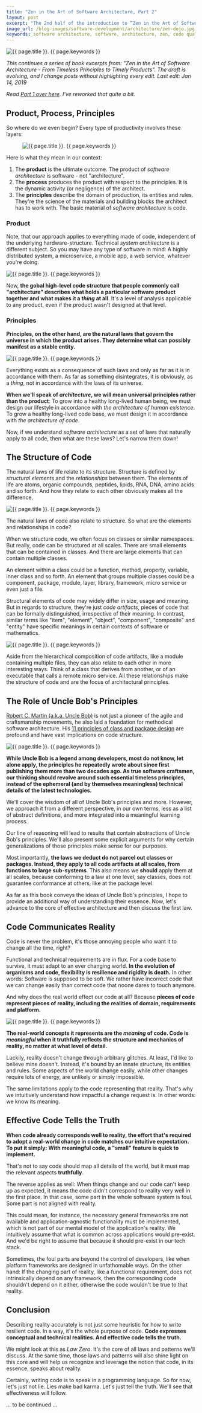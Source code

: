 ```yaml
---
title: "Zen in the Art of Software Architecture, Part 2"
layout: post
excerpt: "The 2nd half of the introduction to ”Zen in the Art of Software Architecture - From Timeless Principles to Timely Products”. We cover basic ideas and get ready to deduct the natural laws and architecture of code."
image_url: /blog-images/software-development/architecture/zen-dojo.jpg
keywords: software architecture, software, architecture, zen, code quality, software quality, book, software development, architecture pattern, design pattern, productivity, philosophy
---
```


<img style="margin-left:auto;margin-right:auto;display:block;" src="/blog-images/software-development/architecture/zen-dojo.jpg" title="{{ page.title }}" alt="{{ page.title }}. {{ page.keywords }}">

<i>This continues a series of book excerpts from: "Zen in the Art of Software Architecture - From Timeless Principles to Timely Products". The draft is evolving, and I change posts without highlighting every edit. Last edit: Jan 14, 2019</i>

<i>Read [Part 1 over here](/2018/11/13/zen-in-the-art-of-software-architecture-introduction.html). I've reworked that quite a bit.</i>

## Product, Process, Principles

So where do we even begin? Every type of productivity involves these layers:

<img style="margin-left:auto;margin-right:auto;display:block;max-width:419px" src="/blog-images/software-development/architecture/product-process-principles.png" title="{{ page.title }}" alt="{{ page.title }}. {{ page.keywords }}">

Here is what they mean in our context:

1. The **product** is the ultimate outcome. The product of *software architecture* is software - not "architecture".
2. The **process** produces the product with respect to the principles. It is the dynamic activity (or negligence) of the architect. 
3. The **principles** describe the domain of production, its entities and rules. They're the science of the materials and building blocks the architect has to work with. The basic material of *software architecture* is code.

### Product

Note, that our approach applies to everything made of code, independent of the underlying hardware-structure. Technical *system architecture* is a different subject. So you may have any type of software in mind: A highly distributed system, a microservice, a mobile app, a web service, whatever you're doing.

<img style="margin-left:auto;margin-right:auto;display:block;" src="/blog-images/software-development/architecture/program-code.jpg" title="{{ page.title }}" alt="{{ page.title }}. {{ page.keywords }}">

Now, **the gobal high-level code structure that people commonly call "architecture" describes what holds a particular software product together and what makes it a *thing* at all**. It's a level of analysis applicable to any product, even if the product wasn't designed at that level.

### Principles

**Principles, on the other hand, are the natural laws that govern the universe in which the product arises. They determine what can possibly manifest as a stable entity.**

<img style="margin-left:auto;margin-right:auto;display:block;" src="/blog-images/software-development/architecture/blackboard-equations.jpg" title="{{ page.title }}" alt="{{ page.title }}. {{ page.keywords }}">

Everything exists as a consequence of such laws and only as far as it is in accordance with them. As far as something disintegrates, it is obviously, as a *thing*, not in accordance with the laws of its universe.

**When we'll speak of *architecture*, we will mean universal principles rather than the product**: To grow into a healthy long-lived human being, we must design our lifestyle in accordance with *the architecture of  human existence*. To grow a healthy long-lived code base, we must design it in accordance with *the architecture of code*.

Now, if we understand *software architecture* as a set of laws that naturally apply to all code, then what are these laws? Let's narrow them down!

## The Structure of Code

The natural laws of life relate to its structure. Structure is defined by *structural elements* and the *relationships* between them. The elements of life are atoms, organic compounds, peptides, lipids, RNA, DNA, amino acids and so forth. And how they relate to each other obviously makes all the difference.

<img style="margin-left:auto;margin-right:auto;display:block;" src="/blog-images/software-development/architecture/building-blocks-of-life.jpg" title="{{ page.title }}" alt="{{ page.title }}. {{ page.keywords }}">

The natural laws of code also relate to structure. So what are the elements and relationships in code?

When we structure code, we often focus on classes or similar namespaces. But really, code can be structured at all scales. There are small elements that can be contained in classes. And there are large elements that can contain multiple classes.

An element within a class could be a function, method, property, variable, inner class and so forth. An element that groups multiple classes could be a component, package, module, layer, library, framework, micro service or even just a file.

Structural elements of code may widely differ in size, usage and meaning. But in regards to structure, they're just *code artifacts*, pieces of code that can be formally distinguished, irrespective of their meaning. In contrast, similar terms like "item", "element", "object", "component", "composite" and "entity" have specific meanings in certain contexts of software or mathematics.

<img style="margin-left:auto;margin-right:auto;display:block;max-width:655.5px" src="/blog-images/software-development/architecture/code-artifact-hierarchy.png" title="{{ page.title }}" alt="{{ page.title }}. {{ page.keywords }}">

Aside from the hierarchical composition of code artifacts, like a module containing multiple files, they can also relate to each other in more interesting ways. Think of a class that derives from another, or of an executable that calls a remote micro service. All these relationships make the structure of code and are the focus of architectural principles.

## The Role of Uncle Bob's Principles

[Robert C. Martin (a.k.a. Uncle Bob)](https://blog.cleancoder.com) is not just a pioneer of the agile and craftsmanship movements, he also laid a foundation for methodical software architecture. His [11 principles of class and package design](https://web.archive.org/web/20150906155800/http://www.objectmentor.com/resources/articles/Principles_and_Patterns.pdf) are profound and have vast implications on code structure.

<img style="margin-left:auto;margin-right:auto;display:block;" src="/blog-images/software-development/architecture/robert-martin-uncle-bob.jpg" title="{{ page.title }}" alt="{{ page.title }}. {{ page.keywords }}">

**While Uncle Bob is a legend among developers, most do not know, let alone apply, the principles he repeatedly wrote about since first publishing them more than two decades ago. As true software craftsmen, our thinking should revolve around such essential timeless principles, instead of the ephemeral (and by themselves meaningless) technical details of the latest technologies.**

We'll cover the wisdom of all of Uncle Bob's principles and more. However, we approach it from a different perspective, in our own terms, less as a list of abstract definitions, and more integrated into a meaningful learning process.

Our line of reasoning will lead to results that contain abstractions of Uncle Bob's principles. We'll also present some explicit arguments for why certain generalizations of those principles make sense for our purposes.

Most importantly, **the laws we deduct do not parcel out classes or packages. Instead, they apply to all code artifacts at all scales, from functions to large sub-systems**. This also means we **should** apply them at all scales, because conforming to a law at one level, say classes, does not guarantee conformance at others, like at the package level.

As far as this book conveys the ideas of Uncle Bob's principles, I hope to provide an additional way of understanding their essence. Now, let's advance to the core of effective architecture and then discuss the first law.

## Code Communicates Reality

<!-- todo: make clear how even high-level structure of code maps reality and can more or less truthfully represent the structure of reality...  -->

Code is never the problem, it's those annoying people who want it to change all the time, right?

Functional and technical requirements are in flux. For a code base to survive, it must adapt to an ever changing world. **In the evolution of organisms and code, flexibility is resilience and rigidity is death.** In other words: Software is supposed to be soft. We rather have incorrect code that we can change easily than correct code that noone dares to touch anymore.

And why does the real world effect our code at all? Because **pieces of code represent pieces of reality, including the realities of domain, requirements and platform.**

<img style="margin-left:auto;margin-right:auto;display:block;max-width:530.5px" src="/blog-images/software-development/architecture/code-mapping-reality.png" title="{{ page.title }}" alt="{{ page.title }}. {{ page.keywords }}">

**The real-world concepts it represents are the *meaning* of code. Code is *meaningful* when it truthfully reflects the structure and mechanics of reality, no matter at what level of detail.**

Luckily, reality doesn't change through arbitrary glitches. At least, I'd like to believe mine doesn't. Instead, it's bound by an innate structure, its entities and rules. Some aspects of the world change easily, while other changes require lots of energy, are unlikely or simply impossible.

The same limitations apply to the code representing that reality. That's why we intuitively understand how impactful a change request is. In other words: we know its meaning. 

<!-- todo: examples of easy and hard changes in reality and how they map to developer expectations in an app in that domain -->

## Effective Code Tells the Truth

**When code already corresponds well to reality, the effort that's required to adopt a real-world change in code matches our intuitive expectation. To put it simply: With meaningful code, a "small" feature is quick to implement.** 

That's not to say code should map all details of the world, but it must map the relevant aspects **truthfully**.

The reverse applies as well: When things change and our code can't keep up as expected, it means the code didn't correspond to reality very well in the first place. In that case, some part in the whole software system is foul. Some part is not aligned with reality.

This could mean, for instance, the necessary general frameworks are not available and application-agnostic functionality must be implemented, which is not part of our mental model of the application's reality. We intuitively assume that what is common across applications would pre-exist. And we'd be right to assume that because it should pre-exist in our tech stack.

Sometimes, the foul parts are beyond the control of developers, like when platform frameworks are designed in unfathomable ways. On the other hand: If the changing part of reality, like a functional requirement, does not intrinsically depend on any framework, then the corresponding code shouldn't depend on it either, otherwise the code wouldn't be true to that reality.

## Conclusion

Describing reality accurately is not just some heuristic for how to write resilient code. In a way, it's the whole purpose of code. **Code expresses conceptual and technical realities. And effective code tells the truth.**

We might look at this as *Law Zero*. It's the core of all laws and patterns we'll discuss. At the same time, those laws and patterns will also shine light on this core and will help us recognize and leverage the notion that code, in its essence, speaks about reality. 

Certainly, writing code is to speak in a programming language. So for now, let's just not lie. Lies make bad karma. Let's just tell the truth. We'll see that effectiveness will follow.

... to be continued ...